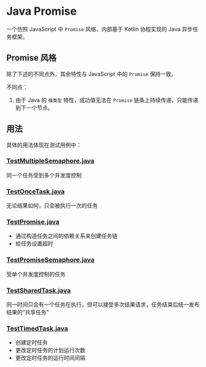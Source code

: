 # Java Promise

一个仿照 JavaScript 中 `Promise` 风格，内部基于 Kotlin 协程实现的 Java 异步任务框架。

## Promise 风格

除了下述的不同点外，其余特性与 JavaScript 中的 `Promise` 保持一致。

不同点：

1. 由于 Java 的 `强类型` 特性，成功值无法在 `Promise` 链条上持续传递，只能传递到下一个节点。

## 用法

具体的用法体现在测试用例中：

### [TestMultipleSemaphore.java](./src/test/java/TestMultipleSemaphore.java)

同一个任务受到多个并发度控制

### [TestOnceTask.java](./src/test/java/TestOnceTask.java)

无论结果如何，只会被执行一次的任务

### [TestPromise.java](./src/test/java/TestPromise.java)

* 通过构造任务之间的依赖关系来创建任务链
* 给任务设置超时

### [TestPromiseSemaphore.java](./src/test/java/TestPromiseSemaphore.java)

受单个并发度控制的任务

### [TestSharedTask.java](./src/test/java/TestSharedTask.java)

同一时间只会有一个任务在执行，但可以接受多次结果请求，任务结束后统一发布结果的“共享任务”

### [TestTimedTask.java](./src/test/java/TestTimedTask.java)

* 创建定时任务
* 更改定时任务的计划运行次数
* 更改定时任务的运行时间间隔